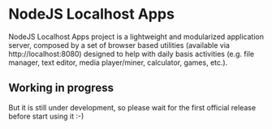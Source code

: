 # NodeJS Localhost Apps

NodeJS Localhost Apps project is a lightweight and modularized application server, composed by a set of browser based utilities (available via http://localhost:8080) designed to help with daily basis activities (e.g. file manager, text editor, media player/miner, calculator, games, etc.).

## Working in progress

But it is still under development, so please wait for the first official release before start using it :-)

